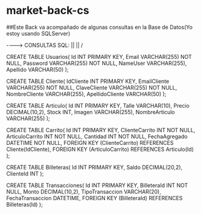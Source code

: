 # market-back-cs

##Este Back va acompañado de algunas consultas en la Base de Datos(Yo estoy usando SQLServer)

----> CONSULTAS SQL:
          ||
          ||
          \/

CREATE TABLE Usuarios(
  Id INT PRIMARY KEY,
  Email VARCHAR(255) NOT NULL,
  Password VARCHAR(255) NOT NULL,
  NameUser VARCHAR(255),
  Apellido VARCHAR(50)
);

CREATE TABLE Cliente(
  IdCliente INT PRIMARY KEY,
  EmailCliente VARCHAR(255) NOT NULL,
  ClaveCliente VARCHAR(255) NOT NULL,
  NombreCliente VARCHAR(255),
  ApellidoCliente VARCHAR(50)
);

CREATE TABLE Articulo(
  Id INT PRIMARY KEY,
  Talle VARCHAR(10),
  Precio DECIMAL(10,2),
  Stock INT,
  Imagen VARCHAR(255),
  NombreArticulo VARCHAR(255)
);

CREATE TABLE Carrito(
  Id INT PRIMARY KEY,
  ClienteCarrito INT NOT NULL,
  ArticuloCarrito INT NOT NULL,
  Cantidad INT NOT NULL,
  FechaAgregado DATETIME NOT NULL,
  FOREIGN KEY (ClienteCarrito) REFERENCES Cliente(IdCliente),
  FOREIGN KEY (ArticuloCarrito) REFERENCES Articulo(Id)
);

CREATE TABLE Billeteras(
  Id INT PRIMARY KEY,
  Saldo DECIMAL(20,2),
  ClienteId INT
);

CREATE TABLE Transacciones(
  Id INT PRIMARY KEY,
  BilleteraId INT NOT NULL,
  Monto DECIMAL(10,2),
  TipoTransaccion VARCHAR(20),
  FechaTransaccion DATETIME,
  FOREIGN KEY (BilleteraId) REFERENCES Billeteras(Id)
);


